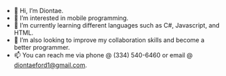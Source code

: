 - 👋 Hi, I’m Diontae.
- 👀 I’m interested in mobile programming.
- 🌱 I’m currently learning different languages such as C#, Javascript, and HTML.
- 💞️ I’m also looking to improve my collaboration skills and become a better programmer.
- 📫 You can reach me via phone @ (334) 540-6460 or email @ diontaeford1@gmail.com.

<!---
DFord95/DFord95 is a ✨ special ✨ repository because its `README.md` (this file) appears on your GitHub profile.
You can click the Preview link to take a look at your changes.
--->

